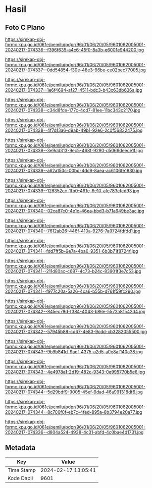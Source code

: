 # Hasil

## Foto C Plano

https://sirekap-obj-formc.kpu.go.id/061e/pemilu/pdpr/96/01/06/20/05/9601062005001-20240217-074336--f396f635-a4c6-45f0-8a3b-e6001e944200.jpg

https://sirekap-obj-formc.kpu.go.id/061e/pemilu/pdpr/96/01/06/20/05/9601062005001-20240217-074337--0dd54854-f30e-48e3-96be-ce02bec77005.jpg

https://sirekap-obj-formc.kpu.go.id/061e/pemilu/pdpr/96/01/06/20/05/9601062005001-20240217-074337--1e6f4694-af27-4511-bdc3-b43c63db636a.jpg

https://sirekap-obj-formc.kpu.go.id/061e/pemilu/pdpr/96/01/06/20/05/9601062005001-20240217-074338--c34d8fde-177c-4cd7-81ee-11bc343c2170.jpg

https://sirekap-obj-formc.kpu.go.id/061e/pemilu/pdpr/96/01/06/20/05/9601062005001-20240217-074338--4f7d13a6-d9ab-49b1-92e6-2c0f56832475.jpg

https://sirekap-obj-formc.kpu.go.id/061e/pemilu/pdpr/96/01/06/20/05/9601062005001-20240217-074339--3e9dd313-9ec5-468f-9290-d5066deece1f.jpg

https://sirekap-obj-formc.kpu.go.id/061e/pemilu/pdpr/96/01/06/20/05/9601062005001-20240217-074339--a62a150c-00bd-4dc9-8aea-ac6106fe1830.jpg

https://sirekap-obj-formc.kpu.go.id/061e/pemilu/pdpr/96/01/06/20/05/9601062005001-20240217-074339--126352cc-1fb0-491e-8e10-afe783cfcd93.jpg

https://sirekap-obj-formc.kpu.go.id/061e/pemilu/pdpr/96/01/06/20/05/9601062005001-20240217-074340--02ca87c0-4e1c-46ea-bbd3-b71a649be3ac.jpg

https://sirekap-obj-formc.kpu.go.id/061e/pemilu/pdpr/96/01/06/20/05/9601062005001-20240217-074340--7612ab26-446f-410a-9276-7a0724fdfdd1.jpg

https://sirekap-obj-formc.kpu.go.id/061e/pemilu/pdpr/96/01/06/20/05/9601062005001-20240217-074341--fdd7ff5b-9e7a-4ba0-9351-6b3b71f8724f.jpg

https://sirekap-obj-formc.kpu.go.id/061e/pemilu/pdpr/96/01/06/20/05/9601062005001-20240217-074341--211d80ac-c687-4c73-b24c-83901f3e7c53.jpg

https://sirekap-obj-formc.kpu.go.id/061e/pemilu/pdpr/96/01/06/20/05/9601062005001-20240217-074341--f977c20a-5a26-4ca6-b55b-d761f59fc290.jpg

https://sirekap-obj-formc.kpu.go.id/061e/pemilu/pdpr/96/01/06/20/05/9601062005001-20240217-074342--845ec78d-f384-4043-b86e-5572a81542d4.jpg

https://sirekap-obj-formc.kpu.go.id/061e/pemilu/pdpr/96/01/06/20/05/9601062005001-20240217-074342--57945b88-cd67-4e83-9cdd-cb3282055500.jpg

https://sirekap-obj-formc.kpu.go.id/061e/pemilu/pdpr/96/01/06/20/05/9601062005001-20240217-074343--9b9b841d-9acf-4375-a2d5-a0e8af140a38.jpg

https://sirekap-obj-formc.kpu.go.id/061e/pemilu/pdpr/96/01/06/20/05/9601062005001-20240217-074343--4e4978a1-2d19-482c-9343-0e995770b5e6.jpg

https://sirekap-obj-formc.kpu.go.id/061e/pemilu/pdpr/96/01/06/20/05/9601062005001-20240217-074344--5d29bdf9-9005-45ef-9dad-46a991318df6.jpg

https://sirekap-obj-formc.kpu.go.id/061e/pemilu/pdpr/96/01/06/20/05/9601062005001-20240217-074344--8c706f0f-eb7c-4fed-895a-8b3794e20a77.jpg

https://sirekap-obj-formc.kpu.go.id/061e/pemilu/pdpr/96/01/06/20/05/9601062005001-20240217-074336--d804a524-4938-4c31-abfd-4c0bae4d1731.jpg


## Metadata

| Key        | Value               |
| ---------- | ------------------- |
| Time Stamp | 2024-02-17 13:05:41 |
| Kode Dapil | 9601                |



